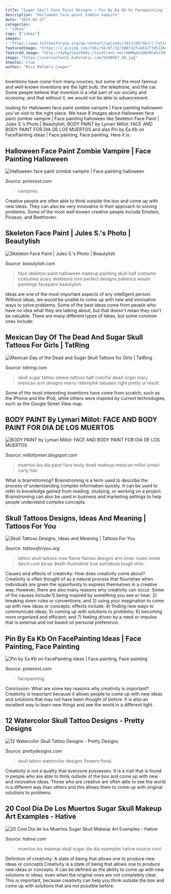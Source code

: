 ```yaml
---
title: "Sugar Skull Face Paint Designs ~ Pin By Ea Kb On Facepainting Ideas"
description: "Halloween face paint zombie vampire"
date: "2023-02-27"
categories:
- "ideas"
tags: ["ideas"]
images:
- "https://www.tattoosforyou.org/wp-content/uploads/2013/09/Skull-Tattoos-Designs.jpg"
featuredImage: "https://i.pinimg.com/736x/50/8f/32/508f32fa1832f7d5126e00640ee7cfc3.jpg"
featured_image: "http://dy6g3i6a1660s.cloudfront.net/HmMkpUiDN7Hcw5zlDmU7cweYCiA/tl-1f/skeleton-face-paint.jpg"
image: "https://usercontent2.hubstatic.com/5599567_50.jpg"
ShowToc: true
author: "Miss Rafaela Casper"
---
```



Inventions have come from many sources, but some of the most famous and well-known inventions are the light bulb, the telephone, and the car. Some people believe that invention is a vital part of our society and economy, and that without it, we would not be able to advancement.

	

		
looking for Halloween face paint zombie vampire | Face painting halloween you've visit to the right place. We have 8 Images about Halloween face paint zombie vampire | Face painting halloween like Skeleton Face Paint | Jules S.&#039;s Photo | Beautylish, BODY PAINT by Lymari Millot: FACE AND BODY PAINT FOR DIA DE LOS MUERTOS and also Pin by Ea Kb on FacePainting ideas | Face painting, Face painting. Here it is:
		
    
## Halloween Face Paint Zombie Vampire | Face Painting Halloween

<img loading=lazy src="https://i.pinimg.com/736x/40/f2/c5/40f2c5d034450a73854bcb021abfdb30--vampires-halloween-face.jpg" onerror="this.onerror=null;this.src='https://tse4.mm.bing.net/th?id=OIP.uvL4B37Q0nM_68PKr6z4WgHaJ3&amp;pid=15.1';" alt="Halloween face paint zombie vampire | Face painting halloween">

_Source: pinterest.com_

>vampires. 

	

Creative people are often able to think outside the box and come up with new ideas. They can also be very innovative in their approach to solving problems. Some of the most well-known creative people include Einstein, Picasso, and Beethoven.

    
## Skeleton Face Paint | Jules S.&#039;s Photo | Beautylish

<img loading=lazy src="http://dy6g3i6a1660s.cloudfront.net/HmMkpUiDN7Hcw5zlDmU7cweYCiA/tl-1f/skeleton-face-paint.jpg" onerror="this.onerror=null;this.src='https://tse2.mm.bing.net/th?id=OIP.ZwGY-bD97PVyiXI-8ChxPQHaJ4&amp;pid=15.1';" alt="Skeleton Face Paint | Jules S.&#039;s Photo | Beautylish">

_Source: beautylish.com_

>face skeleton paint halloween makeup painting skull half costume costumes scary skeletons torn perfect designs patience would paintings facepaint beautylish. 

	

Ideas are one of the most important aspects of any intelligent person. Without ideas, we would be unable to come up with new and innovative ways to solve problems. Some of the best ideas come from people who have no idea what they are talking about, but that doesn't mean they can't be valuable. There are many different types of Ideas, but some common ones include:

    
## Mexican Day Of The Dead And Sugar Skull Tattoos For Girls | TatRing

<img loading=lazy src="https://usercontent2.hubstatic.com/5599567_50.jpg" onerror="this.onerror=null;this.src='https://tse1.mm.bing.net/th?id=OIP.Ls5qGjuVbqKEC5b8yVgB2gHaLH&amp;pid=15.1';" alt="Mexican Day of the Dead and Sugar Skull Tattoos for Girls | TatRing">

_Source: tatring.com_

>skull sugar tattoo sleeve tattoos half colorful dead virgin mary mexican arm designs marry ratemyink tatuajes right pretty ul result. 

	

Some of the most interesting inventions have come from scratch, such as the iPhone and the iPod, while others were inspired by current technologies, such as the Google Street View map.

    
## BODY PAINT By Lymari Millot: FACE AND BODY PAINT FOR DIA DE LOS MUERTOS

<img loading=lazy src="https://4.bp.blogspot.com/_jQKnnsyXsFQ/SwEoKzfFvPI/AAAAAAAAAHM/dtqTnjxWZ9U/s1600/Dayofthedeath1.jpg" onerror="this.onerror=null;this.src='https://tse4.mm.bing.net/th?id=OIP.j44Ybb4xwGZNX3sRCzMSgAHaJ4&amp;pid=15.1';" alt="BODY PAINT by Lymari Millot: FACE AND BODY PAINT FOR DIA DE LOS MUERTOS">

_Source: millotlymari.blogspot.com_

>muertos los dia paint face body dead makeup mexican millot lymari curly hair. 

	

What is brainstroming?
Brainstroming is a term used to describe the process of understanding complex information quickly. It can be used to refer to knowledge gained from reading, studying, or working on a project. Brainstroming can also be used in business and marketing settings to help people understand complex concepts.

    
## Skull Tattoos Designs, Ideas And Meaning | Tattoos For You

<img loading=lazy src="https://www.tattoosforyou.org/wp-content/uploads/2013/09/Skull-Tattoos-Designs.jpg" onerror="this.onerror=null;this.src='https://tse4.mm.bing.net/th?id=OIP.nsaeUnYENX-LU1vQB8P5AAHaJ6&amp;pid=15.1';" alt="Skull Tattoos Designs, Ideas and Meaning | Tattoos For You">

_Source: tattoosforyou.org_

>tattoo skull tattoos rose flame flames designs arm inner roses meek david cool bicep death illustrative true ashtabula tough ohio. 

	

Causes and effects of creativity: How does creativity come about?
Creativity is often thought of as a natural process that flourishes when individuals are given the opportunity to express themselves in a creative way. However, there are also many reasons why creativity can occur. Some of the causes include:1) being inspired by something you see or hear; 2) breaking down rules or conventions; and 3) using your imagination to come up with new ideas or concepts. effects include: 4) finding new ways to communicate ideas; 5) coming up with solutions to problems; 6) becoming more organized and efficient; and 7) feeling driven by a need or impulse that is external and not based on personal preference.

    
## Pin By Ea Kb On FacePainting Ideas | Face Painting, Face Painting

<img loading=lazy src="https://i.pinimg.com/736x/50/8f/32/508f32fa1832f7d5126e00640ee7cfc3.jpg" onerror="this.onerror=null;this.src='https://tse1.mm.bing.net/th?id=OIP.osIhpHdNmwYnCTNOxfvH8gHaLJ&amp;pid=15.1';" alt="Pin by Ea Kb on FacePainting ideas | Face painting, Face painting">

_Source: pinterest.com_

>facepainting. 

	

Conclusion: What are some key reasons why creativity is important?
Creativity is important because it allows people to come up with new ideas and solutions that may not have been thought of before. It is also an excellent way to learn new things and see the world in a different light.

    
## 12 Watercolor Skull Tattoo Designs - Pretty Designs

<img loading=lazy src="https://www.prettydesigns.com/wp-content/uploads/2014/12/Skull-with-Flowers.jpg" onerror="this.onerror=null;this.src='https://tse3.mm.bing.net/th?id=OIP.6hkeaz946QQQXQuCHTLQ-gHaLF&amp;pid=15.1';" alt="12 Watercolor Skull Tattoo Designs - Pretty Designs">

_Source: prettydesigns.com_

>skull tattoo watercolor designs flowers floral. 

	

Creativity is not a quality that everyone possesses. It is a trait that is found in people who are able to think outside of the box and come up with new and innovative ideas. Those who are creative are often able to see the world in a different way than others and this allows them to come up with original solutions to problems.

    
## 20 Cool Día De Los Muertos Sugar Skull Makeup Art Examples - Hative

<img loading=lazy src="https://hative.com/wp-content/uploads/2014/05/dia-de-los-muertos/7-sugar-skull-makeup.jpg" onerror="this.onerror=null;this.src='https://tse3.mm.bing.net/th?id=OIP.KgmyJpBLJddQZQCHtlpZhgHaKG&amp;pid=15.1';" alt="20 Cool Día de los Muertos Sugar Skull Makeup Art Examples - Hative">

_Source: hative.com_

>muertos los makeup skull sugar dia día examples hative source cool. 

	

Definition of creativity: A state of being that allows one to produce new ideas or concepts
Creativity is a state of being that allows one to produce new ideas or concepts. It can be defined as the ability to come up with new solutions or ideas, even when the original ones are not completely clear. This is important, because creativity can help you think outside the box and come up with solutions that are not possible before.

